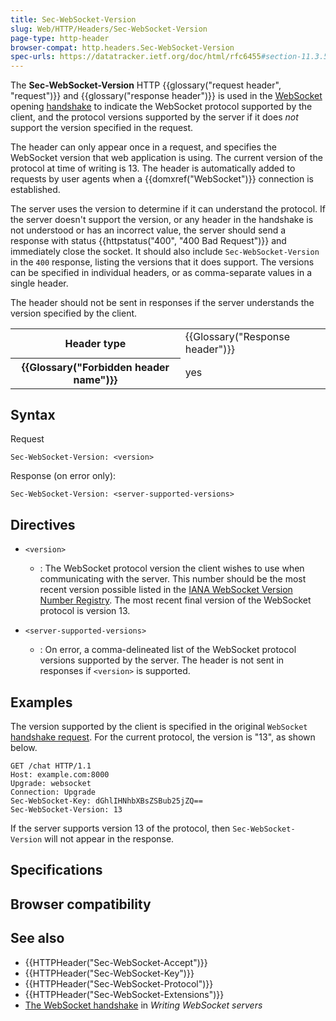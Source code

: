 ```yaml
---
title: Sec-WebSocket-Version
slug: Web/HTTP/Headers/Sec-WebSocket-Version
page-type: http-header
browser-compat: http.headers.Sec-WebSocket-Version
spec-urls: https://datatracker.ietf.org/doc/html/rfc6455#section-11.3.5
---
```




The **Sec-WebSocket-Version** HTTP {{glossary("request header", "request")}} and {{glossary("response header")}} is used in the [WebSocket](/Web/API/WebSockets_API) opening [handshake](/Web/API/WebSockets_API/Writing_WebSocket_servers#the_websocket_handshake) to indicate the WebSocket protocol supported by the client, and the protocol versions supported by the server if it does _not_ support the version specified in the request.

The header can only appear once in a request, and specifies the WebSocket version that web application is using.
The current version of the protocol at time of writing is 13.
The header is automatically added to requests by user agents when a {{domxref("WebSocket")}} connection is established.

The server uses the version to determine if it can understand the protocol.
If the server doesn't support the version, or any header in the handshake is not understood or has an incorrect value, the server should send a response with status {{httpstatus("400", "400 Bad Request")}} and immediately close the socket.
It should also include `Sec-WebSocket-Version` in the `400` response, listing the versions that it does support.
The versions can be specified in individual headers, or as comma-separate values in a single header.

The header should not be sent in responses if the server understands the version specified by the client.

<table class="properties">
  <tbody>
    <tr>
      <th scope="row">Header type</th>
      <td>{{Glossary("Response header")}}</td>
    </tr>
    <tr>
      <th scope="row">{{Glossary("Forbidden header name")}}</th>
      <td>yes</td>
    </tr>
  </tbody>
</table>

## Syntax

Request

```http
Sec-WebSocket-Version: <version>
```

Response (on error only):

```http
Sec-WebSocket-Version: <server-supported-versions>
```

## Directives

- `<version>`

  - : The WebSocket protocol version the client wishes to use when communicating with the server.
    This number should be the most recent version possible listed in the [IANA WebSocket Version Number Registry](https://www.iana.org/assignments/websocket/websocket.xml#version-number).
    The most recent final version of the WebSocket protocol is version 13.

- `<server-supported-versions>`
  - : On error, a comma-delineated list of the WebSocket protocol versions supported by the server.
    The header is not sent in responses if `<version>` is supported.

## Examples

The version supported by the client is specified in the original `WebSocket` [handshake request](/Web/API/WebSockets_API/Writing_WebSocket_servers#the_websocket_handshake).
For the current protocol, the version is "13", as shown below.

```http
GET /chat HTTP/1.1
Host: example.com:8000
Upgrade: websocket
Connection: Upgrade
Sec-WebSocket-Key: dGhlIHNhbXBsZSBub25jZQ==
Sec-WebSocket-Version: 13
```

If the server supports version 13 of the protocol, then `Sec-WebSocket-Version` will not appear in the response.

## Specifications



## Browser compatibility



## See also

- {{HTTPHeader("Sec-WebSocket-Accept")}}
- {{HTTPHeader("Sec-WebSocket-Key")}}
- {{HTTPHeader("Sec-WebSocket-Protocol")}}
- {{HTTPHeader("Sec-WebSocket-Extensions")}}
- [The WebSocket handshake](/Web/API/WebSockets_API/Writing_WebSocket_servers#the_websocket_handshake) in _Writing WebSocket servers_

